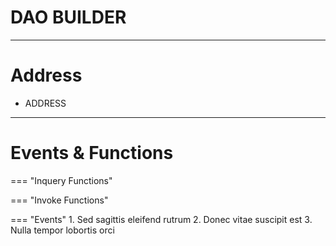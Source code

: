 # **DAO BUILDER**
- - -

# **Address**
* ADDRESS
- - -

# **Events & Functions**
   
=== "Inquery Functions"
    
=== "Invoke Functions"
   
=== "Events"
    1. Sed sagittis eleifend rutrum
    2. Donec vitae suscipit est
    3. Nulla tempor lobortis orci

